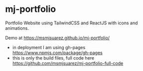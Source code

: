 # mj-portfolio
Portfolio Website using TailwindCSS and ReactJS with icons and animations.

Demo at https://msmjsuarez.github.io/mj-portfolio/
* in deployment I am using gh-pages https://www.npmjs.com/package/gh-pages
* this is only the build files, full code here https://github.com/msmjsuarez/mj-portfolio-full-code
